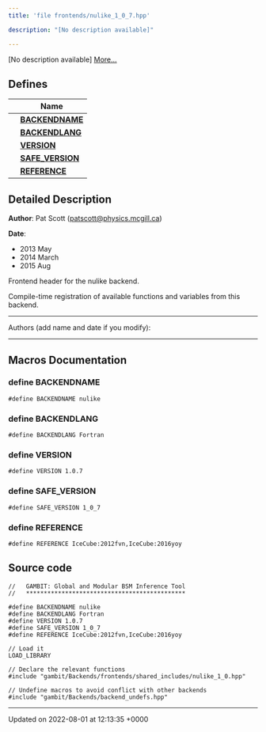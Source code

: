 ```yaml
---
title: 'file frontends/nulike_1_0_7.hpp'

description: "[No description available]"

---
```







[No description available] [More...](#detailed-description)

## Defines

|                | Name           |
| -------------- | -------------- |
|  | **[BACKENDNAME](/documentation/code/files/nulike__1__0__7_8hpp/#define-backendname)**  |
|  | **[BACKENDLANG](/documentation/code/files/nulike__1__0__7_8hpp/#define-backendlang)**  |
|  | **[VERSION](/documentation/code/files/nulike__1__0__7_8hpp/#define-version)**  |
|  | **[SAFE_VERSION](/documentation/code/files/nulike__1__0__7_8hpp/#define-safe-version)**  |
|  | **[REFERENCE](/documentation/code/files/nulike__1__0__7_8hpp/#define-reference)**  |

## Detailed Description


**Author**: Pat Scott ([patscott@physics.mcgill.ca](mailto:patscott@physics.mcgill.ca)) 

**Date**: 

  * 2013 May 
  * 2014 March 
  * 2015 Aug


Frontend header for the nulike backend.

Compile-time registration of available functions and variables from this backend.



------------------

Authors (add name and date if you modify):



------------------




## Macros Documentation

### define BACKENDNAME

```
#define BACKENDNAME nulike
```


### define BACKENDLANG

```
#define BACKENDLANG Fortran
```


### define VERSION

```
#define VERSION 1.0.7
```


### define SAFE_VERSION

```
#define SAFE_VERSION 1_0_7
```


### define REFERENCE

```
#define REFERENCE IceCube:2012fvn,IceCube:2016yoy
```


## Source code

```
//   GAMBIT: Global and Modular BSM Inference Tool
//   *********************************************

#define BACKENDNAME nulike
#define BACKENDLANG Fortran
#define VERSION 1.0.7
#define SAFE_VERSION 1_0_7
#define REFERENCE IceCube:2012fvn,IceCube:2016yoy

// Load it
LOAD_LIBRARY

// Declare the relevant functions
#include "gambit/Backends/frontends/shared_includes/nulike_1_0.hpp"

// Undefine macros to avoid conflict with other backends
#include "gambit/Backends/backend_undefs.hpp"
```


-------------------------------

Updated on 2022-08-01 at 12:13:35 +0000
